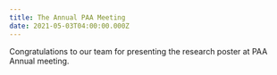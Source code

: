 ```yaml
---
title: The Annual PAA Meeting
date: 2021-05-03T04:00:00.000Z
---
```

Congratulations to our team for presenting the research poster at PAA Annual meeting.

